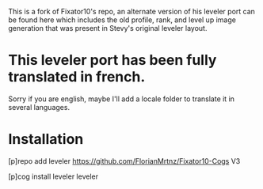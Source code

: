 This is a fork of Fixator10's repo, an alternate version of his leveler port can be found here which includes the old profile, rank, and level up image generation that was present in Stevy's original leveler layout.

# This leveler port has been fully translated in french.
Sorry if you are english, maybe I'll add a locale folder to translate it in several languages.

# Installation
[p]repo add leveler https://github.com/FlorianMrtnz/Fixator10-Cogs V3

[p]cog install leveler leveler
